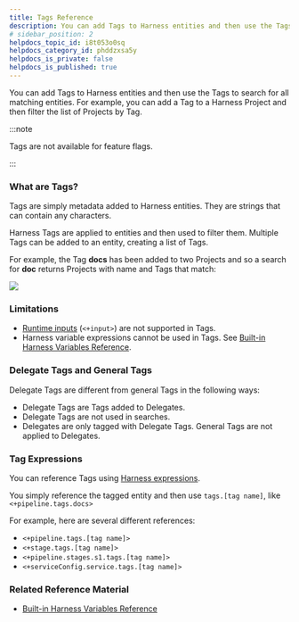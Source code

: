 ```yaml
---
title: Tags Reference
description: You can add Tags to Harness entities and then use the Tags to search for all matching entities. For example, you can add a Tag to a Harness Project and then filter the list of Projects by Tag. What a…
# sidebar_position: 2
helpdocs_topic_id: i8t053o0sq
helpdocs_category_id: phddzxsa5y
helpdocs_is_private: false
helpdocs_is_published: true
---
```


You can add Tags to Harness entities and then use the Tags to search for all matching entities. For example, you can add a Tag to a Harness Project and then filter the list of Projects by Tag.

:::note

Tags are not available for feature flags.

:::
### What are Tags?

Tags are simply metadata added to Harness entities. They are strings that can contain any characters.

Harness Tags are applied to entities and then used to filter them. Multiple Tags can be added to an entity, creating a list of Tags.

For example, the Tag **docs** has been added to two Projects and so a search for **doc** returns Projects with name and Tags that match:

![](./static/tags-reference-18.png)
### Limitations

* [Runtime inputs](runtime-inputs.md) (`<+input>`) are not supported in Tags.
* Harness variable expressions cannot be used in Tags. See [Built-in Harness Variables Reference](../12_Variables-and-Expressions/harness-variables.md).

### Delegate Tags and General Tags

Delegate Tags are different from general Tags in the following ways:

* Delegate Tags are Tags added to Delegates.
* Delegate Tags are not used in searches.
* Delegates are only tagged with Delegate Tags. General Tags are not applied to Delegates.

### Tag Expressions

You can reference Tags using [Harness expressions](../12_Variables-and-Expressions/harness-variables.md).

You simply reference the tagged entity and then use `tags.[tag name]`, like `<+pipeline.tags.docs>`

For example, here are several different references:

* `<+pipeline.tags.[tag name]>`
* `<+stage.tags.[tag name]>`
* `<+pipeline.stages.s1.tags.[tag name]>`
* `<+serviceConfig.service.tags.[tag name]>`

### Related Reference Material

* [Built-in Harness Variables Reference](../12_Variables-and-Expressions/harness-variables.md)

